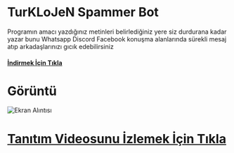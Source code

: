# TurKLoJeN Spammer Bot

Programın amacı yazdığınız metinleri belirlediğiniz yere siz durdurana kadar yazar bunu Whatsapp Discord Facebook konuşma alanlarında sürekli mesaj atıp arkadaşlarınızı gıcık edebilirsiniz

#### [İndirmek İçin Tıkla](https://yadi.sk/d/IY77mW1QsNey5g "İndirmek İçin Tıkla")


# Görüntü

![Ekran Alıntısı](https://user-images.githubusercontent.com/32311900/69901514-cd144780-1393-11ea-98de-39e75bdb172a.PNG)

# [Tanıtım Videosunu İzlemek İçin Tıkla](https://www.youtube.com/watch?v=4o4ZqRvoAL4 "Tanıtım Videosunu İzlemek İçin Tıkla")
